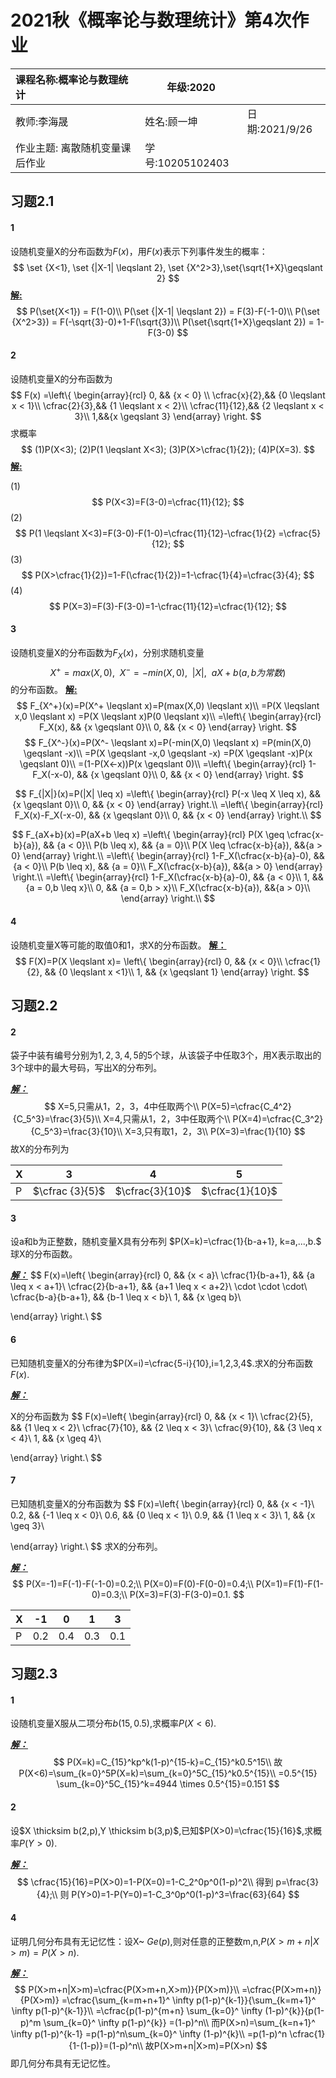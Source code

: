 # 2021秋《概率论与数理统计》第4次作业

| 课程名称:概率论与数理统计 | 年级:2020        |           |
| :------------------------ | ---------------- | :-------- |
| 教师:李海晟               | 姓名:顾一坤      | 日期:2021/9/26 |
| 作业主题: 离散随机变量课后作业 | 学号:10205102403 |           |

## 习题2.1

#### 1
设随机变量X的分布函数为$F(x)$，用$F(x)$表示下列事件发生的概率：
$$
\set {X<1}, \set {|X-1| \leqslant 2},
\set {X^2>3},\set{\sqrt{1+X}\geqslant 2}
$$
**<u>解:</u>**
$$
P(\set{X<1}) = F(1-0)\\
P(\set {|X-1| \leqslant 2}) = F(3)-F(-1-0)\\
P(\set {X^2>3}) = F(-\sqrt{3}-0)+1-F(\sqrt{3})\\
P(\set{\sqrt{1+X}\geqslant 2}) = 1-F(3-0)
$$

#### 2
设随机变量X的分布函数为
$$
F(x)
=\left\{
\begin{array}{rcl}
0,    && {x < 0} \\
\cfrac{x}{2},&& {0 \leqslant x < 1}\\
\cfrac{2}{3},&& {1 \leqslant x < 2}\\
\cfrac{11}{12},&& {2 \leqslant x < 3}\\
1,&&{x \geqslant 3}
\end{array}
\right.
$$
求概率
$$
(1)P(X<3);  (2)P(1 \leqslant X<3);
(3)P(X>\cfrac{1}{2}); (4)P(X=3).
$$
**<u>解:</u>**

(1)
$$
P(X<3)=F(3-0)=\cfrac{11}{12};
$$
(2)
$$
P(1 \leqslant X<3)=F(3-0)-F(1-0)=\cfrac{11}{12}-\cfrac{1}{2}
=\cfrac{5}{12};
$$
(3)
$$
P(X>\cfrac{1}{2})=1-F(\cfrac{1}{2})=1-\cfrac{1}{4}=\cfrac{3}{4};
$$
(4)
$$
P(X=3)=F(3)-F(3-0)=1-\cfrac{11}{12}=\cfrac{1}{12};
$$

#### 3

设随机变量X的分布函数为$F_X(x)$，分别求随机变量
$$
X^+=max(X,0),\ \ X^-=-min(X,0),\ \ |X|,\ \ aX+b(a,b为常数)
$$
的分布函数。
**<u>解:</u>**
$$
F_{X^+}(x)=P(X^+ \leqslant x)=P(max(X,0) \leqslant x)\\
=P(X \leqslant x,0 \leqslant x)
=P(X \leqslant x)P(0 \leqslant x)\\
=\left\{
\begin{array}{rcl}
F_X(x), && {x \geqslant 0}\\
0, && {x < 0}
\end{array} \right.
$$
$$
F_{X^-}(x)=P(X^- \leqslant x)=P(-min(X,0) \leqslant x)
=P(min(X,0) \geqslant -x)\\
=P(X \geqslant -x,0 \geqslant -x)
=P(X \geqslant -x)P(x \geqslant 0)\\
=(1-P(X<-x))P(x \geqslant 0)\\
=\left\{
\begin{array}{rcl}
1-F_X(-x-0), && {x \geqslant 0}\\
0, && {x < 0}
\end{array} \right.
$$

$$
F_{|X|}(x)=P(|X| \leq x)
=\left\{
\begin{array}{rcl}
P(-x \leq X \leq x), && {x \geqslant 0}\\
0, && {x < 0}
\end{array} \right.\\
=\left\{
\begin{array}{rcl}
F_X(x)-F_X(-x-0), && {x \geqslant 0}\\
0, && {x < 0}
\end{array} \right.\\
$$

$$
F_{aX+b}(x)=P(aX+b \leq x)
=\left\{
\begin{array}{rcl}
P(X \geq \cfrac{x-b}{a}), && {a < 0}\\
P(b \leq x), && {a = 0}\\
P(X \leq \cfrac{x-b}{a}), &&{a > 0}
\end{array} \right.\\
=\left\{
\begin{array}{rcl}
1-F_X(\cfrac{x-b}{a}-0), && {a < 0}\\
P(b \leq x), && {a = 0}\\
F_X(\cfrac{x-b}{a}), &&{a > 0}
\end{array} \right.\\
=\left\{
\begin{array}{rcl}
1-F_X(\cfrac{x-b}{a}-0), && {a < 0}\\
1, && {a = 0,b \leq x}\\
0, && {a = 0,b > x}\\
F_X(\cfrac{x-b}{a}), &&{a > 0}\\
\end{array} \right.\\
$$



#### 4
设随机变量X等可能的取值0和1，求X的分布函数。
**<u>解：</u>**
$$
F(X)=P(X \leqslant x)=
\left\{
\begin{array}{rcl}
0, && {x < 0}\\
\cfrac{1}{2}, && {0 \leqslant x <1}\\
1, && {x \geqslant 1}
\end{array} \right.
$$



## 习题2.2

#### 2

袋子中装有编号分别为$1,2,3,4,5$的5个球，从该袋子中任取3个，用X表示取出的3个球中的最大号码，写出X的分布列。

<u>***解：***</u>
$$
X=5,只需从1，2，3，4中任取两个\\
P(X=5)=\cfrac{C_4^2}{C_5^3}=\frac{3}{5}\\
X=4,只需从1，2，3中任取两个\\
P(X=4)=\cfrac{C_3^2}{C_5^3}=\frac{3}{10}\\
X=3,只有取1，2，3\\
P(X=3)=\frac{1}{10}
$$
故X的分布列为

| X    | 3               | 4               | 5               |
| ---- | --------------- | --------------- | --------------- |
| P    | $\cfrac {3}{5}$ | $\cfrac{3}{10}$ | $\cfrac{1}{10}$ |



#### 3

设a和b为正整数，随机变量X具有分布列
$P(X=k)=\cfrac{1}{b-a+1},  k=a,...,b.$
球X的分布函数。

<u>***解：***</u>
$$
F(x)=\left\{
\begin{array}{rcl}
0, && {x < a}\\
\cfrac{1}{b-a+1}, && {a \leq x < a+1}\\
\cfrac{2}{b-a+1}, && {a+1 \leq x < a+2}\\
\cdot \cdot \cdot\\
\cfrac{b-a}{b-a+1}, && {b-1 \leq x < b}\\
1, && {x \geq b}\\

\end{array} \right.\\
$$




#### 6

已知随机变量X的分布律为$P(X=i)=\cfrac{5-i}{10},i=1,2,3,4$.求X的分布函数$F(x)$.

<u>***解：***</u>

X的分布函数为
$$
F(x)=\left\{
\begin{array}{rcl}
0, && {x < 1}\\
\cfrac{2}{5}, && {1 \leq x < 2}\\
\cfrac{7}{10}, && {2 \leq x < 3}\\
\cfrac{9}{10}, && {3 \leq x < 4}\\
1, && {x \geq 4}\\

\end{array} \right.\\
$$


#### 7

已知随机变量X的分布函数为
$$
F(x)=\left\{
\begin{array}{rcl}
0, && {x < -1}\\
0.2, && {-1 \leq x < 0}\\
0.6, && {0 \leq x < 1}\\
0.9, && {1 \leq x < 3}\\
1, && {x \geq 3}\\

\end{array} \right.\\
$$
求X的分布列。

<u>***解：***</u>
$$
P(X=-1)=F(-1)-F(-1-0)=0.2;\\
P(X=0)=F(0)-F(0-0)=0.4;\\
P(X=1)=F(1)-F(1-0)=0.3;\\
P(X=3)=F(3)-F(3-0)=0.1.
$$

| X    | -1   | 0    | 1    | 3    |
| ---- | ---- | ---- | ---- | ---- |
| P    | 0.2  | 0.4  | 0.3  | 0.1  |




## 习题2.3

#### 1

设随机变量X服从二项分布$b(15,0.5)$,求概率$P(X<6)$.

<u>***解：***</u>
$$
P(X=k)=C_{15}^kp^k(1-p)^{15-k}=C_{15}^k0.5^15\\
故P(X<6)=\sum_{k=0}^5P(X=k)=\sum_{k=0}^5C_{15}^k0.5^{15}\\
=0.5^{15} \sum_{k=0}^5C_{15}^k=4944 \times 0.5^{15}=0.151
$$


#### 2

设$X \thicksim b(2,p),Y \thicksim b(3,p)$,已知$P(X>0)=\cfrac{15}{16}$,求概率$P(Y>0)$.

<u>***解：***</u>
$$
\cfrac{15}{16}=P(X>0)=1-P(X=0)=1-C_2^0p^0(1-p)^2\\
得到 p=\frac{3}{4};\\
则 P(Y>0)=1-P(Y=0)=1-C_3^0p^0(1-p)^3=\frac{63}{64}
$$


#### 4

证明几何分布具有无记忆性：设X~ $Ge(p)$,则对任意的正整数m,n,$P(X>m+n|X>m)=P(X>n)$.

<u>***解：***</u>
$$
P(X>m+n|X>m)=\cfrac{P(X>m+n,X>m)}{P(X>m)}\\
=\cfrac{P(X>m+n)}{P(X>m)}
=\cfrac{\sum_{k=m+n+1}^ \infty p(1-p)^{k-1}}{\sum_{k=m+1}^ \infty p(1-p)^{k-1}}\\
=\cfrac{p(1-p)^{m+n} \sum_{k=0}^ \infty (1-p)^{k}}{p(1-p)^m \sum_{k=0}^ \infty p(1-p)^{k}}
=(1-p)^n\\
而P(X>n)=\sum_{k=n+1}^ \infty p(1-p)^{k-1}
=p(1-p)^n\sum_{k=0}^ \infty (1-p)^{k}\\
=p(1-p)^n \cfrac{1}{1-(1-p)}=(1-p)^n\\
故P(X>m+n|X>m)=P(X>n)
$$
即几何分布具有无记忆性。
